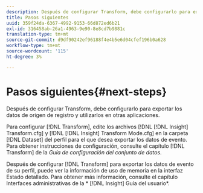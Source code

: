 ```yaml
---
description: Después de configurar Transform, debe configurarlo para exportar los datos de origen de registro y utilizarlos en otras aplicaciones.
title: Pasos siguientes
uuid: 359f24da-6367-4992-9153-66d872ed6b21
exl-id: 316458ab-26a1-4963-9e90-8e8cd7b9881c
translation-type: tm+mt
source-git-commit: d9df90242ef96188f4e4b5e6d04cfef196b0a628
workflow-type: tm+mt
source-wordcount: '115'
ht-degree: 3%

---
```


# Pasos siguientes{#next-steps}

Después de configurar Transform, debe configurarlo para exportar los datos de origen de registro y utilizarlos en otras aplicaciones.

Para configurar [!DNL Transform], edite los archivos [!DNL [!DNL Insight] Transform.cfg] y [!DNL [!DNL Insight] Transform Mode.cfg] en la carpeta [!DNL Dataset] del perfil para el que desea exportar los datos de evento. Para obtener instrucciones de configuración, consulte el capítulo [!DNL Transform] de la *Guía de configuración del conjunto de datos*.

Después de configurar [!DNL Transform] para exportar los datos de evento de su perfil, puede ver la información de uso de memoria en la interfaz Estado detallado. Para obtener más información, consulte el capítulo Interfaces administrativas de la * [!DNL Insight] Guía del usuario*.
